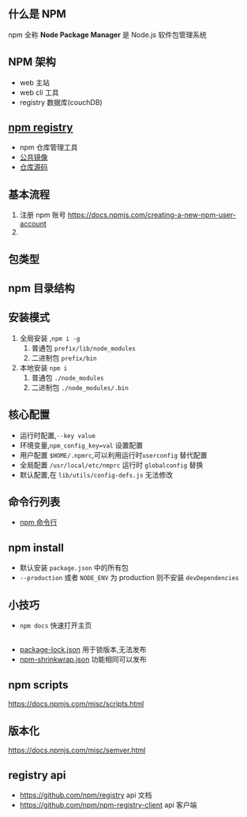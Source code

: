 ## 什么是 NPM
npm 全称 **Node Package Manager** 是 Node.js 软件包管理系统


## NPM 架构
* web 主站
* web cli 工具
* registry 数据库(couchDB)



## [npm registry](<https://docs.npmjs.com/misc/registry>)
* npm 仓库管理工具
* [公共镜像](https://skimdb.npmjs.com/registry)
* [仓库源码](https://github.com/npm/npm-registry-couchapp)

## 基本流程
1. 注册 npm 账号 <https://docs.npmjs.com/creating-a-new-npm-user-account>
2. 


## 包类型


## npm 目录结构


## 安装模式
1. 全局安装 ,`npm i -g`
   1. 普通包 `prefix/lib/node_modules`
   2. 二进制包 `prefix/bin`
2. 本地安装 `npm i`
   1. 普通包 `./node_modules`
   2. 二进制包 `./node_modules/.bin`


## 核心配置
* 运行时配置,`--key value`
* 环境变量,`npm_config_key=val` 设置配置
* 用户配置 `$HOME/.npmrc`,可以利用运行时`userconfig` 替代配置
* 全局配置 `/usr/local/etc/nmprc` 运行时 `globalconfig` 替换
* 默认配置,在 `lib/utils/config-defs.js` 无法修改


## 命令行列表
* [npm 命令行](https://docs.npmjs.com/cli-documentation/)


## npm install
* 默认安装 `package.json` 中的所有包
* `--production` 或者 `NODE_ENV` 为 production 则不安装 `devDependencies`


## 小技巧
* `npm docs` 快速打开主页


## 
* [package-lock.json](https://docs.npmjs.com/files/package-lock.json.html) 用于锁版本,无法发布
* [npm-shrinkwrap.json](https://docs.npmjs.com/cli/shrinkwrap) 功能相同可以发布


## npm scripts
<https://docs.npmjs.com/misc/scripts.html>


## 版本化
<https://docs.npmjs.com/misc/semver.html>


## registry api
* <https://github.com/npm/registry> api 文档
* <https://github.com/npm/npm-registry-client> api 客户端